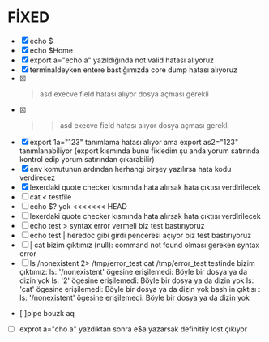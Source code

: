 # FİXED
- [x] echo $                                                      
- [x] echo $Home                                                  
- [x] export a="echo a" yazıldığında not valid hatası alıyoruz    
- [x] terminaldeyken entere bastığımızda core dump hatası alıyoruz
- [x] > asd execve field hatası alıyor dosya açması gerekli
- [x] >> asd execve field hatası alıyor dosya açması gerekli
- [x] export 1a="123" tanımlama hatası alıyor ama export as2="123" tanımlanabiliyor       (export kısmında bunu fixledim şu anda yorum satırında kontrol edip yorum satırından çıkarabilir)
- [x] env komutunun ardından herhangi birşey yazılırsa hata kodu verdirecez
- [x] lexerdaki quote checker kısmında hata alırsak hata çıktısı verdirilecek
- [ ] cat < testfile
- [ ] echo $? yok
<<<<<<< HEAD
- [ ] lexerdaki quote checker kısmında hata alırsak hata çıktısı verdirilecek
- [ ] echo test >  syntax error vermeli biz test bastırıyoruz
- [ ] echo test | heredoc gibi girdi penceresi açıyor biz test bastırıyoruz
- [ ] | cat bizim çıktımız (null): command not found olması gereken syntax error
- [ ] ls /nonexistent 2> /tmp/error_test cat /tmp/error_test testinde bizim çıktımız: ls: '/nonexistent' ögesine erişilemedi: Böyle bir dosya ya da dizin yok
                                                                                      ls: '2' ögesine erişilemedi: Böyle bir dosya ya da dizin yok
                                                                                      ls: 'cat' ögesine erişilemedi: Böyle bir dosya ya da dizin yok
                                                                    bash in çıktısı : ls: '/nonexistent' ögesine erişilemedi: Böyle bir dosya ya da dizin yok
- [ ]pipe bouzk aq
- [ ] exprot a="cho a" yazdıktan sonra e$a yazarsak definitliy lost çıkıyor

